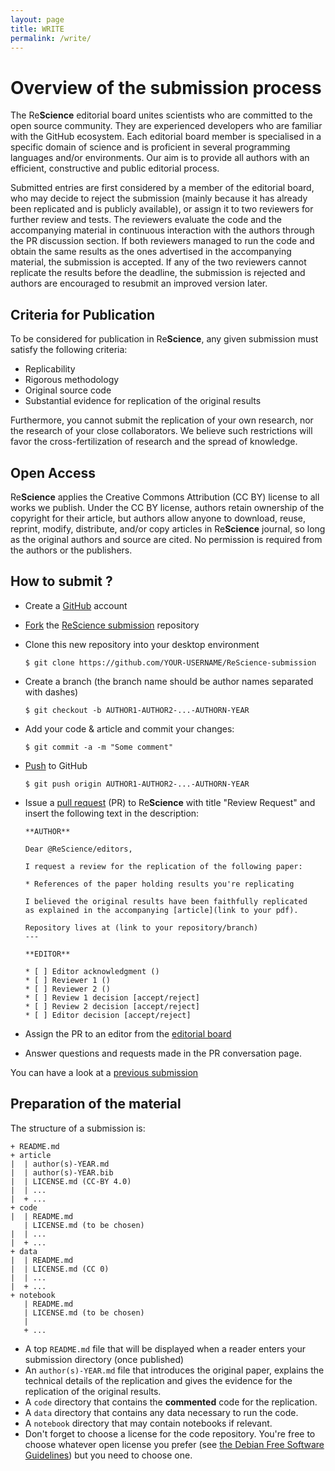 ```yaml
---
layout: page
title: WRITE
permalink: /write/
---
```


# Overview of the submission process

The Re**Science** editorial board unites scientists who are committed to the
open source community. They are experienced developers who are
familiar with the GitHub ecosystem. Each editorial board member is specialised
in a specific domain of science and is proficient in several programming
languages and/or environments. Our aim is to provide all authors with an
efficient, constructive and public editorial process.

Submitted entries are first considered by a member of the editorial board, who
may decide to reject the submission (mainly because it has already been
replicated and is publicly available), or assign it to two reviewers for
further review and tests. The reviewers evaluate the code and the accompanying
material in continuous interaction with the authors through the PR discussion
section. If both reviewers managed to run the code and obtain the same results
as the ones advertised in the accompanying material, the submission is
accepted. If any of the two reviewers cannot replicate the results before the
deadline, the submission is rejected and authors are encouraged to resubmit an
improved version later.

## Criteria for Publication

To be considered for publication in Re**Science**, any given submission must
satisfy the following criteria:

* Replicability
* Rigorous methodology
* Original source code
* Substantial evidence for replication of the original results

Furthermore, you cannot submit the replication of your own research, nor the
research of your close collaborators. We believe such restrictions will favor
the cross-fertilization of research and the spread of knowledge.


## Open Access

Re**Science** applies the Creative Commons Attribution (CC BY) license to all
works we publish. Under the CC BY license, authors retain ownership of the
copyright for their article, but authors allow anyone to download, reuse,
reprint, modify, distribute, and/or copy articles in Re**Science** journal, so
long as the original authors and source are cited. No permission is required
from the authors or the publishers.



## How to submit ?

* Create a [GitHub](https://github.com) account
* [Fork](https://github.com/ReScience/ReScience-submission/fork) the
  [ReScience submission](https://github.com/ReScience/ReScience-submission)
  repository
* Clone this new repository into your desktop environment

  ```
  $ git clone https://github.com/YOUR-USERNAME/ReScience-submission
  ```
* Create a branch (the branch name should be author names separated with dashes)

  ```
  $ git checkout -b AUTHOR1-AUTHOR2-...-AUTHORN-YEAR
  ```
* Add your code & article and commit your changes:

  ```
  $ git commit -a -m "Some comment"
  ```
* [Push](https://help.github.com/articles/pushing-to-a-remote/) to GitHub

  ```
  $ git push origin AUTHOR1-AUTHOR2-...-AUTHORN-YEAR
  ```
* Issue a
  [pull request](https://help.github.com/articles/using-pull-requests/) (PR)
  to Re**Science** with title "Review Request" and insert the following text
  in the description:

  ```
  **AUTHOR**
  
  Dear @ReScience/editors,

  I request a review for the replication of the following paper:

  * References of the paper holding results you're replicating

  I believed the original results have been faithfully replicated
  as explained in the accompanying [article](link to your pdf).
  
  Repository lives at (link to your repository/branch)
  ---
  
  **EDITOR**

  * [ ] Editor acknowledgment ()
  * [ ] Reviewer 1 ()
  * [ ] Reviewer 2 ()
  * [ ] Review 1 decision [accept/reject]
  * [ ] Review 2 decision [accept/reject]
  * [ ] Editor decision [accept/reject]
  ```

* Assign the PR to an editor from the
  [editorial board](https://github.com/ReScience/ReScience/wiki/Editorial-Board)
* Answer questions and requests made in the PR conversation page.

You can have a look at a [previous submission](https://github.com/ReScience/ReScience-submission/pull/3)


## Preparation of the material

The structure of a submission is:

~~~
+ README.md
+ article
|  | author(s)-YEAR.md
|  | author(s)-YEAR.bib
|  | LICENSE.md (CC-BY 4.0)
|  | ...
|  + ...
+ code
|  | README.md
   | LICENSE.md (to be chosen)
|  | ...
|  + ...
+ data
|  | README.md
|  | LICENSE.md (CC 0)
|  | ...
|  + ...
+ notebook
   | README.md
   | LICENSE.md (to be chosen)
   |
   + ...
~~~

* A top `README.md` file that will be displayed when a reader enters your
  submission directory (once published)
* An `author(s)-YEAR.md` file that introduces the original paper, explains the
  technical details of the replication and gives the evidence for the
  replication of the original results.
* A `code` directory that contains the **commented** code for the replication.
* A `data` directory that contains any data necessary to run the code.
* A `notebook` directory that may contain notebooks if relevant.
* Don't forget to choose a license for the code repository. You're free to
  choose whatever open license you prefer (see
  [the Debian Free Software Guidelines](https://www.debian.org/social_contract#guidelines))
  but you need to choose one.

